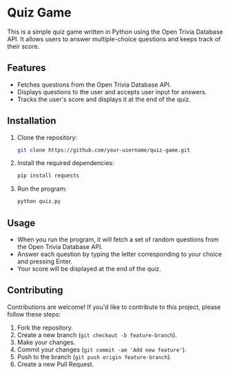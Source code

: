 # Quiz Game

This is a simple quiz game written in Python using the Open Trivia Database API. It allows users to answer multiple-choice questions and keeps track of their score.

## Features

- Fetches questions from the Open Trivia Database API.
- Displays questions to the user and accepts user input for answers.
- Tracks the user's score and displays it at the end of the quiz.

## Installation

1. Clone the repository:

   ```bash
   git clone https://github.com/your-username/quiz-game.git
   ```

2. Install the required dependencies:

   ```bash
   pip install requests
   ```

3. Run the program:

   ```bash
   python quiz.py
   ```

## Usage

- When you run the program, it will fetch a set of random questions from the Open Trivia Database API.
- Answer each question by typing the letter corresponding to your choice and pressing Enter.
- Your score will be displayed at the end of the quiz.

## Contributing

Contributions are welcome! If you'd like to contribute to this project, please follow these steps:

1. Fork the repository.
2. Create a new branch (`git checkout -b feature-branch`).
3. Make your changes.
4. Commit your changes (`git commit -am 'Add new feature'`).
5. Push to the branch (`git push origin feature-branch`).
6. Create a new Pull Request.
